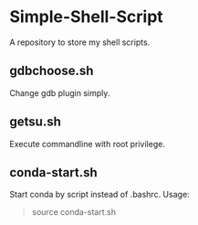 # Simple-Shell-Script
A repository to store my shell scripts.

## gdbchoose.sh
Change gdb plugin simply.

## getsu.sh
Execute commandline with root privilege. 

## conda-start.sh
Start conda by script instead of .bashrc. Usage:
> source conda-start.sh
